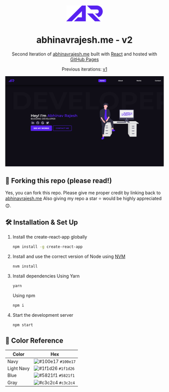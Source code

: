 <p align="center">
  <img height=50 src="./src/assets/AR Logo.svg" />
</p>
<h1 align="center">
  abhinavrajesh.me - v2
</h1>
<p align="center">
  Second Iteration of <a href="https://AbhinavRajesh.github.io" target="_blank">abhinavrajesh.me</a> built with <a href="https://www.reactjs.org/" target="_blank">React</a> and hosted with <a href="https://pages.github.com/" target="_blank">GitHub Pages</a>
</p>
<p align="center">
  Previous iterations:
  <a href="https://github.com/AbhinavRajesh/PortfolioV1" target="_blank">v1</a>
</p>
<!-- <p align="center">
      <a href="https://circleci.com/gh/badges/shields/tree/master">
        <img src="https://img.shields.io/circleci/project/github/badges/shields.svg" alt="build status">
      </a>
 </p>
-->

<p align="center">
 <img src="./src/assets/demo.png" alt="demo" />
</p>

## 🚨 Forking this repo (please read!)

Yes, you can fork this repo. 
Please give me proper credit by linking back to [abhinavrajesh.me](https://abhinavrajesh.me) Also giving my repo a star ⭐ would be highly appreciated😊.



## 🛠 Installation & Set Up

1. Install the create-react-app globally

   ```sh
   npm install -g create-react-app
   ```

2. Install and use the correct version of Node using [NVM](https://github.com/nvm-sh/nvm)

   ```sh
   nvm install
   ```

3. Install dependencies
   Using Yarn
   ```sh
   yarn
   ```
   Using npm
   ```sh
   npm i
   ```

4. Start the development server

   ```sh
   npm start
   ```
   
   
## 🎨 Color Reference

| Color          | Hex                                                                |
| -------------- | ------------------------------------------------------------------ |
| Navy           | ![#100e17](https://via.placeholder.com/10/100e17?text=+) `#100e17` |
| Light Navy     | ![#1f1d26](https://via.placeholder.com/10/1f1d26?text=+) `#1f1d26` |
| Blue           | ![#5821f1](https://via.placeholder.com/10/5821f1?text=+) `#5821f1` |
| Gray           | ![#c3c2c4](https://via.placeholder.com/10/c3c2c4?text=+) `#c3c2c4` |

